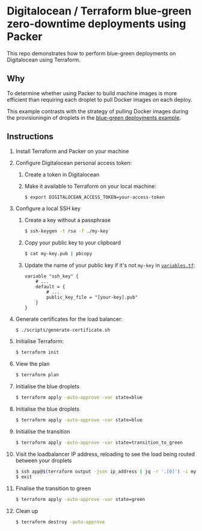 # Digitalocean / Terraform blue-green zero-downtime deployments using Packer

This repo demonstrates how to perform blue-green deployments on Digitalocean using
Terraform.

## Why

To determine whether using Packer to build machine images is more efficient than
requiring each droplet to pull Docker images on each deploy.

This example contrasts with the strategy of pulling Docker images during the
provisioningin of droplets in the [blue-green deployments
example](../blue-green-deployment).

## Instructions

1. Install Terraform and Packer on your machine
1. Configure Digitalocean personal access token:
    1. Create a token in Digitalocean
    1. Make it available to Terraform on your local machine:

        ```bash
        $ export DIGITALOCEAN_ACCESS_TOKEN=your-access-token
        ```
1. Configure a local SSH key
    1. Create a key without a passphrase

        ```bash
        $ ssh-keygen -t rsa -f ./my-key
        ```
    2. Copy your public key to your clipboard

        ```bash
        $ cat my-key.pub | pbcopy
        ```
    3. Update the name of your public key if it's not `my-key` in
       [`variables.tf`](./variables.tf):

        ```hcl
        variable "ssh_key" {
            # ...
            default = {
                # ...
                public_key_file = "[your-key].pub"
            }
        }
        ```
1. Generate certificates for the load balancer:
    ```shell
    $ ./scripts/generate-certificate.sh
    ```
1. Initialise Terraform:

    ```bash
    $ terraform init
    ```
1. View the plan

    ```bash
    $ terraform plan
    ```
1. Initialise the blue droplets

    ```bash
    $ terraform apply -auto-approve -var state=blue
    ```
1. Initialise the blue droplets

    ```bash
    $ terraform apply -auto-approve -var state=blue
    ```
1. Initialise the transition

    ```bash
    $ terraform apply -auto-approve -var state=transition_to_green
    ```
1. Visit the loadbalancer IP address, reloading to see the load being routed
   between your droplets

    ```bash
    $ ssh app@$(terraform output -json ip_address | jq -r '.[0]') -i my-key
    $ exit
    ```
1. Finalise the transition to green

    ```bash
    $ terraform apply -auto-approve -var state=green
    ```
1. Clean up

    ```bash
    $ terraform destroy -auto-approve
    ```
